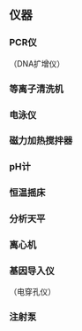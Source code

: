 
## 仪器

### PCR仪
（DNA扩增仪）

### 等离子清洗机

### 电泳仪

### 磁力加热搅拌器

### pH计

### 恒温摇床

### 分析天平

### 离心机

### 基因导入仪
（电穿孔仪）

### 注射泵

